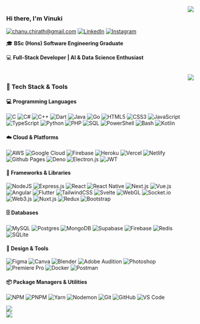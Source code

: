 <img align="right" src="https://github-readme-streak-stats.herokuapp.com/?user=chirathp&theme=dark&hide_border=false">


### Hi there, I'm Vinuki

[![chanu.chirath@gmail.com](https://img.shields.io/static/v1?label=Gmail&message=%20&color=EA4335&logo=gmail&logoColor=white)](mailto:chanu.chirath@gmail.com)
[![LinkedIn](https://img.shields.io/static/v1?label=LinkedIn&message=%20&color=0A66C2&logo=linkedin&logoColor=white)](https://www.linkedin.com/in/chirath-perera-5bb021228/)
[![Instagram](https://img.shields.io/static/v1?label=Instagram&message=%20&color=E4405F&logo=instagram&logoColor=white)](https://www.instagram.com/chirath.18/)

🎓 **BSc (Hons) Software Engineering Graduate**

💻 **Full-Stack Developer | AI & Data Science Enthusiast**

<br>
<img align="right" src="https://github-readme-stats.vercel.app/api/top-langs/?username=chirathp&theme=dark&hide_border=false&include_all_commits=false&count_private=true&layout=compact">

### 🧰 Tech Stack & Tools

#### 💻 Programming Languages
![C](https://img.shields.io/badge/c-%2300599C.svg?style=flat&logo=c&logoColor=white)
![C#](https://img.shields.io/badge/c%23-%23239120.svg?style=flat&logo=csharp&logoColor=white)
![C++](https://img.shields.io/badge/c++-%2300599C.svg?style=flat&logo=c%2B%2B&logoColor=white)
![Dart](https://img.shields.io/badge/dart-%230175C2.svg?style=flat&logo=dart&logoColor=white)
![Java](https://img.shields.io/badge/java-%23ED8B00.svg?style=flat&logo=java&logoColor=white)
![Go](https://img.shields.io/badge/go-%2300ADD8.svg?style=flat&logo=go&logoColor=white)
![HTML5](https://img.shields.io/badge/html5-%23E34F26.svg?style=flat&logo=html5&logoColor=white)
![CSS3](https://img.shields.io/badge/css3-%231572B6.svg?style=flat&logo=css3&logoColor=white)
![JavaScript](https://img.shields.io/badge/javascript-%23323330.svg?style=flat&logo=javascript&logoColor=%23F7DF1E)
![TypeScript](https://img.shields.io/badge/typescript-%23007ACC.svg?style=flat&logo=typescript&logoColor=white)
![Python](https://img.shields.io/badge/python-3670A0?style=flat&logo=python&logoColor=ffdd54)
![PHP](https://img.shields.io/badge/php-%23777BB4.svg?style=flat&logo=php&logoColor=white)
![SQL](https://img.shields.io/badge/SQL-%23007ACC.svg?style=flat&logo=postgresql&logoColor=white)
![PowerShell](https://img.shields.io/badge/PowerShell-%235391FE.svg?style=flat&logo=powershell&logoColor=white)
![Bash](https://img.shields.io/badge/bash-%2304A5E5.svg?style=flat&logo=gnu-bash&logoColor=white)
![Kotlin](https://img.shields.io/badge/kotlin-%23F18E33.svg?style=flat&logo=kotlin&logoColor=white)


#### ☁️ Cloud & Platforms
![AWS](https://img.shields.io/badge/AWS-%23FF9900.svg?style=flat&logo=amazon-aws&logoColor=white)
![Google Cloud](https://img.shields.io/badge/GoogleCloud-%234285F4.svg?style=flat&logo=google-cloud&logoColor=white)
![Firebase](https://img.shields.io/badge/firebase-%23039BE5.svg?style=flat&logo=firebase)
![Heroku](https://img.shields.io/badge/heroku-%23430098.svg?style=flat&logo=heroku&logoColor=white)
![Vercel](https://img.shields.io/badge/vercel-%23000000.svg?style=flat&logo=vercel&logoColor=white)
![Netlify](https://img.shields.io/badge/netlify-%2300C7B7.svg?style=flat&logo=netlify&logoColor=white)
![Github Pages](https://img.shields.io/badge/github%20pages-121013?style=flat&logo=github&logoColor=white)
![Deno](https://img.shields.io/badge/deno%20js-000000?style=flat&logo=deno&logoColor=white)
![Electron.js](https://img.shields.io/badge/Electron-191970?style=flat&logo=Electron&logoColor=white)
![JWT](https://img.shields.io/badge/JWT-black?style=flat&logo=JSON%20web%20tokens)

#### 🧩 Frameworks & Libraries
![NodeJS](https://img.shields.io/badge/node.js-6DA55F?style=flat&logo=node.js&logoColor=white)
![Express.js](https://img.shields.io/badge/express.js-%23404d59.svg?style=flat&logo=express&logoColor=%2361DAFB)
![React](https://img.shields.io/badge/react-%2320232a.svg?style=flat&logo=react&logoColor=%2361DAFB)
![React Native](https://img.shields.io/badge/react_native-%2320232a.svg?style=flat&logo=react&logoColor=%2361DAFB)
![Next.js](https://img.shields.io/badge/Next.js-%23000000.svg?style=flat&logo=next.js&logoColor=white)
![Vue.js](https://img.shields.io/badge/vue.js-%2335495e.svg?style=flat&logo=vuedotjs&logoColor=%234FC08D)
![Angular](https://img.shields.io/badge/angular-%23DD0031.svg?style=flat&logo=angular&logoColor=white)
![Flutter](https://img.shields.io/badge/Flutter-%2302569B.svg?style=flat&logo=Flutter&logoColor=white)
![TailwindCSS](https://img.shields.io/badge/tailwindcss-%2338B2AC.svg?style=flat&logo=tailwind-css&logoColor=white)
![Svelte](https://img.shields.io/badge/svelte-%23f1413d.svg?style=flat&logo=svelte&logoColor=white)
![WebGL](https://img.shields.io/badge/WebGL-990000?logo=webgl&logoColor=white)
![Socket.io](https://img.shields.io/badge/Socket.io-black?style=flat&logo=socket.io&badgeColor=010101)
![Web3.js](https://img.shields.io/badge/web3.js-F16822?style=flat&logo=web3.js&logoColor=white)
![Nuxt.js](https://img.shields.io/badge/Nuxt.js-%2300DC82.svg?style=flat&logo=nuxtdotjs&logoColor=white)
![Redux](https://img.shields.io/badge/redux-%23593D88.svg?style=flat&logo=redux&logoColor=white)
![Bootstrap](https://img.shields.io/badge/bootstrap-%23563D7C.svg?style=flat&logo=bootstrap&logoColor=white)

#### 🗄 Databases
![MySQL](https://img.shields.io/badge/mysql-%2300000f.svg?style=flat&logo=mysql&logoColor=white)
![Postgres](https://img.shields.io/badge/postgres-%23316192.svg?style=flat&logo=postgresql&logoColor=white)
![MongoDB](https://img.shields.io/badge/MongoDB-%234ea94b.svg?style=flat&logo=mongodb&logoColor=white)
![Supabase](https://img.shields.io/badge/Supabase-3ECF8E?style=flat&logo=supabase&logoColor=white)
![Firebase](https://img.shields.io/badge/Firebase-039BE5?style=flat&logo=Firebase&logoColor=white)
![Redis](https://img.shields.io/badge/Redis-DC382D?style=flat&logo=redis&logoColor=white)
![SQLite](https://img.shields.io/badge/SQLite-07405E?style=flat&logo=sqlite&logoColor=white)

#### 🎨 Design & Tools
![Figma](https://img.shields.io/badge/figma-%23F24E1E.svg?style=flat&logo=figma&logoColor=white)
![Canva](https://img.shields.io/badge/Canva-%2300C4CC.svg?style=flat&logo=Canva&logoColor=white)
![Blender](https://img.shields.io/badge/blender-%23F5792A.svg?style=flat&logo=blender&logoColor=white)
![Adobe Audition](https://img.shields.io/badge/Adobe%20Audition-9999FF.svg?style=flat&logo=Adobe%20Audition&logoColor=white)
![Photoshop](https://img.shields.io/badge/Photoshop-%231DA1F2.svg?style=flat&logo=adobe-photoshop&logoColor=white)
![Premiere Pro](https://img.shields.io/badge/Premiere%20Pro-%231F1F1F.svg?style=flat&logo=adobe-premiere&logoColor=white)
![Docker](https://img.shields.io/badge/docker-%230db7ed.svg?style=flat&logo=docker&logoColor=white)
![Postman](https://img.shields.io/badge/Postman-FF6C37?style=flat&logo=postman&logoColor=white)

#### 📦 Package Managers & Utilities
![NPM](https://img.shields.io/badge/NPM-%23CB3837.svg?style=flat&logo=npm&logoColor=white)
![PNPM](https://img.shields.io/badge/pnpm-%234a4a4a.svg?style=flat&logo=pnpm&logoColor=f69220)
![Yarn](https://img.shields.io/badge/Yarn-%23008FCC.svg?style=flat&logo=yarn&logoColor=white)
![Nodemon](https://img.shields.io/badge/NODEMON-%23323330.svg?style=flat&logo=nodemon&logoColor=%BBDEAD)
![Git](https://img.shields.io/badge/Git-%23F05032.svg?style=flat&logo=git&logoColor=white)
![GitHub](https://img.shields.io/badge/GitHub-%23121011.svg?style=flat&logo=github&logoColor=white)
![VS Code](https://img.shields.io/badge/VS%20Code-%23007ACC.svg?style=flat&logo=visual-studio-code&logoColor=white)




![](https://quotes-github-readme.vercel.app/api?type=horizontal&theme=dark)<br>
[![](https://visitcount.itsvg.in/api?id=chirathp&icon=3&color=12)](https://visitcount.itsvg.in)
